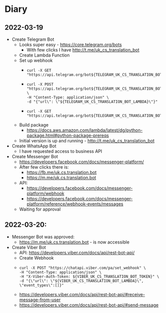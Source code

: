 # Diary

## 2022-03-19

- Create Telegram Bot
  - Looks super easy - https://core.telegram.org/bots
    - With few clicks I have http://t.me/uk_cs_translation_bot
  - Create Lambda Function
  - Set up webhook
    - ```
      curl -X GET "https://api.telegram.org/bot${TELEGRAM_UK_CS_TRANSLATION_BOT_TOKEN}/getMe"
      ```
    - ```
      curl -X POST "https://api.telegram.org/bot${TELEGRAM_UK_CS_TRANSLATION_BOT_TOKEN}/setWebhook" \
      -H "Content-Type: application/json" \
      -d "{"url\": \"${TELEGRAM_UK_CS_TRANSLATION_BOT_LAMBDA}\"}"
      ```
    - ```
      curl -X GET "https://api.telegram.org/bot${TELEGRAM_UK_CS_TRANSLATION_BOT_TOKEN}/getWebhookInfo"
      ```
  - Build package
    - https://docs.aws.amazon.com/lambda/latest/dg/python-package.html#python-package-prereqs
  - Initial version is up and running - http://t.me/uk_cs_translation_bot
- Create WhatsApp Bot
  - I have requested access to business API
- Create Messenger Bot
  - https://developers.facebook.com/docs/messenger-platform/
  - After few clicks there is:
    - https://fb.me/uk.cs.translation.bot
    - https://m.me/uk.cs.translation.bot
  - API:
    - https://developers.facebook.com/docs/messenger-platform/webhook
    - https://developers.facebook.com/docs/messenger-platform/reference/webhook-events/messages
  - Waiting for approval

## 2022-03-20:

- Messenger Bot was approved:
  - https://m.me/uk.cs.translation.bot - is now accessible
- Create Viber Bot
  - API: https://developers.viber.com/docs/api/rest-bot-api/
  - Create Webhook
  - ```
    curl -X POST "https://chatapi.viber.com/pa/set_webhook" \
    -H "Content-Type: application/json" \
    -H "X-Viber-Auth-Token: ${VIBER_UK_CS_TRANSLATION_BOT_TOKEN}" \
    -d "{\"url\": \"${VIBER_UK_CS_TRANSLATION_BOT_LAMBDA}\", \"event_types\":[]}"
    ```
  - https://developers.viber.com/docs/api/rest-bot-api/#receive-message-from-user
  - https://developers.viber.com/docs/api/rest-bot-api/#send-message
